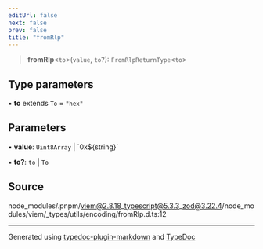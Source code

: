 ```yaml
---
editUrl: false
next: false
prev: false
title: "fromRlp"
---
```


> **fromRlp**\<`to`\>(`value`, `to`?): `FromRlpReturnType`\<`to`\>

## Type parameters

▪ **to** extends `To` = `"hex"`

## Parameters

▪ **value**: `Uint8Array` \| \`0x${string}\`

▪ **to?**: `to` \| `To`

## Source

node\_modules/.pnpm/viem@2.8.18\_typescript@5.3.3\_zod@3.22.4/node\_modules/viem/\_types/utils/encoding/fromRlp.d.ts:12

***
Generated using [typedoc-plugin-markdown](https://www.npmjs.com/package/typedoc-plugin-markdown) and [TypeDoc](https://typedoc.org/)
